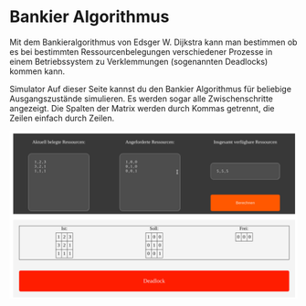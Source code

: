 # Bankier Algorithmus
Mit dem Bankieralgorithmus von Edsger W. Dijkstra kann man bestimmen ob es bei bestimmten Ressourcenbelegungen verschiedener Prozesse in einem Betriebssystem zu Verklemmungen (sogenannten Deadlocks) kommen kann.

Simulator
Auf dieser Seite kannst du den Bankier Algorithmus für beliebige Ausgangszustände simulieren. Es werden sogar alle Zwischenschritte angezeigt.
Die Spalten der Matrix werden durch Kommas getrennt, die Zeilen einfach durch Zeilen.

![Screenshot](https://github.com/superjojo140/bankers/blob/master/bankers_screenshot.png)
